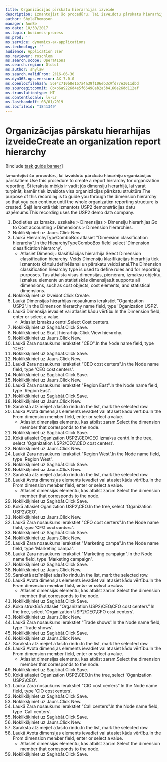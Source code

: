 ```yaml
---
title: Organizācijas pārskatu hierarhijas izveide
description: Izmantojiet šo procedūru, lai izveidotu pārskatu hierarhiju organizācijas pārskatiem.
author: ShylaThompson
manager: AnnBe
ms.date: 10/30/2017
ms.topic: business-process
ms.prod: ''
ms.service: dynamics-ax-applications
ms.technology: ''
audience: Application User
ms.reviewer: roschlom
ms.search.scope: Operations
ms.search.region: Global
ms.author: shylaw
ms.search.validFrom: 2016-06-30
ms.dyn365.ops.version: AX 7.0.0
ms.openlocfilehash: 5684c710b8e167a4a39f106eb3c0fd77e3011dbd
ms.sourcegitcommit: 8b4b6a9226d4e5f66498ab2a5b4160e26dd112af
ms.translationtype: HT
ms.contentlocale: lv-LV
ms.lasthandoff: 08/01/2019
ms.locfileid: "1841349"
---
```

# <a name="create-an-organization-report-hierarchy"></a><span data-ttu-id="eb0f5-103">Organizācijas pārskatu hierarhijas izveide</span><span class="sxs-lookup"><span data-stu-id="eb0f5-103">Create an organization report hierarchy</span></span>

[!include [task guide banner](../../includes/task-guide-banner.md)]

<span data-ttu-id="eb0f5-104">Izmantojiet šo procedūru, lai izveidotu pārskatu hierarhiju organizācijas pārskatiem.</span><span class="sxs-lookup"><span data-stu-id="eb0f5-104">Use this procedure to create a report hierarchy for organization reporting.</span></span> <span data-ttu-id="eb0f5-105">Šī ieraksta mērķis ir vadīt jūs dimensiju hierarhijā, lai varat turpināt, kamēr tiek izveidota visa organizācijas pārskatu struktūra.</span><span class="sxs-lookup"><span data-stu-id="eb0f5-105">The purpose of this recording is to guide you through the dimension hierarchy so that you can continue until the whole organization reporting structure is created.</span></span> <span data-ttu-id="eb0f5-106">Šajā ierakstā tiek izmantots USP2 demonstrācijas datu uzņēmums.</span><span class="sxs-lookup"><span data-stu-id="eb0f5-106">This recording uses the USP2 demo data company.</span></span>

1. <span data-ttu-id="eb0f5-107">Dodieties uz Izmaksu uzskaite > Dimensijas > Dimensiju hierarhijas.</span><span class="sxs-lookup"><span data-stu-id="eb0f5-107">Go to Cost accounting > Dimensions > Dimension hierarchies.</span></span>
2. <span data-ttu-id="eb0f5-108">Noklikšķiniet uz Jauns.</span><span class="sxs-lookup"><span data-stu-id="eb0f5-108">Click New.</span></span>
3. <span data-ttu-id="eb0f5-109">Laukā HierarchyTypeComboBox atlasiet "Dimension classification hierarchy".</span><span class="sxs-lookup"><span data-stu-id="eb0f5-109">In the HierarchyTypeComboBox field, select 'Dimension classification hierarchy'.</span></span>
    * <span data-ttu-id="eb0f5-110">Atlasiet Dimensiju klasifikācijas hierarhija.</span><span class="sxs-lookup"><span data-stu-id="eb0f5-110">Select Dimension classification hierarchy.</span></span> <span data-ttu-id="eb0f5-111">Veids Dimensiju klasifikācijas hierarhija tiek izmantots kārtulu definēšanai un pārskatu veidošanai.</span><span class="sxs-lookup"><span data-stu-id="eb0f5-111">The Dimension classification hierarchy type is used to define rules and for reporting purposes.</span></span> <span data-ttu-id="eb0f5-112">Tas atbalsta visas dimensijas, piemēram, izmaksu objektu, izmaksu elementu un statistiskās dimensijas.</span><span class="sxs-lookup"><span data-stu-id="eb0f5-112">It supports all dimensions, such as cost objects, cost elements, and statistical dimensions.</span></span>  
4. <span data-ttu-id="eb0f5-113">Noklikšķiniet uz Izveidot.</span><span class="sxs-lookup"><span data-stu-id="eb0f5-113">Click Create.</span></span>
5. <span data-ttu-id="eb0f5-114">Laukā Dimensijas hierarhijas nosaukums ierakstiet "Oganization USP2".</span><span class="sxs-lookup"><span data-stu-id="eb0f5-114">In the Dimension hierarchy name field, type 'Oganization USP2'.</span></span>
6. <span data-ttu-id="eb0f5-115">Laukā Dimensija ievadiet vai atlasiet kādu vērtību.</span><span class="sxs-lookup"><span data-stu-id="eb0f5-115">In the Dimension field, enter or select a value.</span></span>
    * <span data-ttu-id="eb0f5-116">Atlasiet Izmaksu centri.</span><span class="sxs-lookup"><span data-stu-id="eb0f5-116">Select Cost centers.</span></span>  
7. <span data-ttu-id="eb0f5-117">Noklikšķiniet uz Saglabāt.</span><span class="sxs-lookup"><span data-stu-id="eb0f5-117">Click Save.</span></span>
8. <span data-ttu-id="eb0f5-118">Noklikšķiniet uz Skatīt hierarhiju.</span><span class="sxs-lookup"><span data-stu-id="eb0f5-118">Click View hierarchy.</span></span>
9. <span data-ttu-id="eb0f5-119">Noklikšķiniet uz Jauns.</span><span class="sxs-lookup"><span data-stu-id="eb0f5-119">Click New.</span></span>
10. <span data-ttu-id="eb0f5-120">Laukā Zara nosaukums ierakstiet "CEO".</span><span class="sxs-lookup"><span data-stu-id="eb0f5-120">In the Node name field, type 'CEO'.</span></span>
11. <span data-ttu-id="eb0f5-121">Noklikšķiniet uz Saglabāt.</span><span class="sxs-lookup"><span data-stu-id="eb0f5-121">Click Save.</span></span>
12. <span data-ttu-id="eb0f5-122">Noklikšķiniet uz Jauns.</span><span class="sxs-lookup"><span data-stu-id="eb0f5-122">Click New.</span></span>
13. <span data-ttu-id="eb0f5-123">Laukā Zara nosaukums ierakstiet "CEO cost centers".</span><span class="sxs-lookup"><span data-stu-id="eb0f5-123">In the Node name field, type 'CEO cost centers'.</span></span>
14. <span data-ttu-id="eb0f5-124">Noklikšķiniet uz Saglabāt.</span><span class="sxs-lookup"><span data-stu-id="eb0f5-124">Click Save.</span></span>
15. <span data-ttu-id="eb0f5-125">Noklikšķiniet uz Jauns.</span><span class="sxs-lookup"><span data-stu-id="eb0f5-125">Click New.</span></span>
16. <span data-ttu-id="eb0f5-126">Laukā Zara nosaukums ierakstiet "Region East".</span><span class="sxs-lookup"><span data-stu-id="eb0f5-126">In the Node name field, type 'Region East'.</span></span>
17. <span data-ttu-id="eb0f5-127">Noklikšķiniet uz Saglabāt.</span><span class="sxs-lookup"><span data-stu-id="eb0f5-127">Click Save.</span></span>
18. <span data-ttu-id="eb0f5-128">Noklikšķiniet uz Jauns.</span><span class="sxs-lookup"><span data-stu-id="eb0f5-128">Click New.</span></span>
19. <span data-ttu-id="eb0f5-129">Sarakstā atzīmējiet atlasīto rindu.</span><span class="sxs-lookup"><span data-stu-id="eb0f5-129">In the list, mark the selected row.</span></span>
20. <span data-ttu-id="eb0f5-130">Laukā Avota dimensijas elements ievadiet vai atlasiet kādu vērtību.</span><span class="sxs-lookup"><span data-stu-id="eb0f5-130">In the From dimension member field, enter or select a value.</span></span>
    * <span data-ttu-id="eb0f5-131">Atlasiet dimensijas elementu, kas atbilst zaram.</span><span class="sxs-lookup"><span data-stu-id="eb0f5-131">Select the dimension member that corresponds to the node.</span></span>  
21. <span data-ttu-id="eb0f5-132">Noklikšķiniet uz Saglabāt.</span><span class="sxs-lookup"><span data-stu-id="eb0f5-132">Click Save.</span></span>
22. <span data-ttu-id="eb0f5-133">Kokā atlasiet Oganization USP2\CEO\CEO izmaksu centri.</span><span class="sxs-lookup"><span data-stu-id="eb0f5-133">In the tree, select 'Oganization USP2\CEO\CEO cost centers'.</span></span>
23. <span data-ttu-id="eb0f5-134">Noklikšķiniet uz Jauns.</span><span class="sxs-lookup"><span data-stu-id="eb0f5-134">Click New.</span></span>
24. <span data-ttu-id="eb0f5-135">Laukā Zara nosaukums ierakstiet "Region West".</span><span class="sxs-lookup"><span data-stu-id="eb0f5-135">In the Node name field, type 'Region West'.</span></span>
25. <span data-ttu-id="eb0f5-136">Noklikšķiniet uz Saglabāt.</span><span class="sxs-lookup"><span data-stu-id="eb0f5-136">Click Save.</span></span>
26. <span data-ttu-id="eb0f5-137">Noklikšķiniet uz Jauns.</span><span class="sxs-lookup"><span data-stu-id="eb0f5-137">Click New.</span></span>
27. <span data-ttu-id="eb0f5-138">Sarakstā atzīmējiet atlasīto rindu.</span><span class="sxs-lookup"><span data-stu-id="eb0f5-138">In the list, mark the selected row.</span></span>
28. <span data-ttu-id="eb0f5-139">Laukā Avota dimensijas elements ievadiet vai atlasiet kādu vērtību.</span><span class="sxs-lookup"><span data-stu-id="eb0f5-139">In the From dimension member field, enter or select a value.</span></span>
    * <span data-ttu-id="eb0f5-140">Atlasiet dimensijas elementu, kas atbilst zaram.</span><span class="sxs-lookup"><span data-stu-id="eb0f5-140">Select the dimension member that corresponds to the node.</span></span>  
29. <span data-ttu-id="eb0f5-141">Noklikšķiniet uz Saglabāt.</span><span class="sxs-lookup"><span data-stu-id="eb0f5-141">Click Save.</span></span>
30. <span data-ttu-id="eb0f5-142">Kokā atlasiet Oganization USP2\CEO.</span><span class="sxs-lookup"><span data-stu-id="eb0f5-142">In the tree, select 'Oganization USP2\CEO'.</span></span>
31. <span data-ttu-id="eb0f5-143">Noklikšķiniet uz Jauns.</span><span class="sxs-lookup"><span data-stu-id="eb0f5-143">Click New.</span></span>
32. <span data-ttu-id="eb0f5-144">Laukā Zara nosaukums ierakstiet "CFO cost centers".</span><span class="sxs-lookup"><span data-stu-id="eb0f5-144">In the Node name field, type 'CFO cost centers'.</span></span>
33. <span data-ttu-id="eb0f5-145">Noklikšķiniet uz Saglabāt.</span><span class="sxs-lookup"><span data-stu-id="eb0f5-145">Click Save.</span></span>
34. <span data-ttu-id="eb0f5-146">Noklikšķiniet uz Jauns.</span><span class="sxs-lookup"><span data-stu-id="eb0f5-146">Click New.</span></span>
35. <span data-ttu-id="eb0f5-147">Laukā Zara nosaukums ierakstiet "Marketing campa".</span><span class="sxs-lookup"><span data-stu-id="eb0f5-147">In the Node name field, type 'Marketing campa'.</span></span>
36. <span data-ttu-id="eb0f5-148">Laukā Zara nosaukums ierakstiet "Marketing campaign".</span><span class="sxs-lookup"><span data-stu-id="eb0f5-148">In the Node name field, type 'Marketing campaign'.</span></span>
37. <span data-ttu-id="eb0f5-149">Noklikšķiniet uz Saglabāt.</span><span class="sxs-lookup"><span data-stu-id="eb0f5-149">Click Save.</span></span>
38. <span data-ttu-id="eb0f5-150">Noklikšķiniet uz Jauns.</span><span class="sxs-lookup"><span data-stu-id="eb0f5-150">Click New.</span></span>
39. <span data-ttu-id="eb0f5-151">Sarakstā atzīmējiet atlasīto rindu.</span><span class="sxs-lookup"><span data-stu-id="eb0f5-151">In the list, mark the selected row.</span></span>
40. <span data-ttu-id="eb0f5-152">Laukā Avota dimensijas elements ievadiet vai atlasiet kādu vērtību.</span><span class="sxs-lookup"><span data-stu-id="eb0f5-152">In the From dimension member field, enter or select a value.</span></span>
    * <span data-ttu-id="eb0f5-153">Atlasiet dimensijas elementu, kas atbilst zaram.</span><span class="sxs-lookup"><span data-stu-id="eb0f5-153">Select the dimension member that corresponds to the node.</span></span>  
41. <span data-ttu-id="eb0f5-154">Noklikšķiniet uz Saglabāt.</span><span class="sxs-lookup"><span data-stu-id="eb0f5-154">Click Save.</span></span>
42. <span data-ttu-id="eb0f5-155">Koka struktūrā atlasiet “Organization USP2\CEO\CFO cost centers”.</span><span class="sxs-lookup"><span data-stu-id="eb0f5-155">In the tree, select 'Organization USP2\CEO\CFO cost centers'.</span></span>
43. <span data-ttu-id="eb0f5-156">Noklikšķiniet uz Jauns.</span><span class="sxs-lookup"><span data-stu-id="eb0f5-156">Click New.</span></span>
44. <span data-ttu-id="eb0f5-157">Laukā Zara nosaukums ierakstiet "Trade shows".</span><span class="sxs-lookup"><span data-stu-id="eb0f5-157">In the Node name field, type 'Trade shows'.</span></span>
45. <span data-ttu-id="eb0f5-158">Noklikšķiniet uz Saglabāt.</span><span class="sxs-lookup"><span data-stu-id="eb0f5-158">Click Save.</span></span>
46. <span data-ttu-id="eb0f5-159">Noklikšķiniet uz Jauns.</span><span class="sxs-lookup"><span data-stu-id="eb0f5-159">Click New.</span></span>
47. <span data-ttu-id="eb0f5-160">Sarakstā atzīmējiet atlasīto rindu.</span><span class="sxs-lookup"><span data-stu-id="eb0f5-160">In the list, mark the selected row.</span></span>
48. <span data-ttu-id="eb0f5-161">Laukā Avota dimensijas elements ievadiet vai atlasiet kādu vērtību.</span><span class="sxs-lookup"><span data-stu-id="eb0f5-161">In the From dimension member field, enter or select a value.</span></span>
    * <span data-ttu-id="eb0f5-162">Atlasiet dimensijas elementu, kas atbilst zaram.</span><span class="sxs-lookup"><span data-stu-id="eb0f5-162">Select the dimension member that corresponds to the node.</span></span>  
49. <span data-ttu-id="eb0f5-163">Noklikšķiniet uz Saglabāt.</span><span class="sxs-lookup"><span data-stu-id="eb0f5-163">Click Save.</span></span>
50. <span data-ttu-id="eb0f5-164">Kokā atlasiet Oganization USP2\CEO.</span><span class="sxs-lookup"><span data-stu-id="eb0f5-164">In the tree, select 'Oganization USP2\CEO'.</span></span>
51. <span data-ttu-id="eb0f5-165">Laukā Zara nosaukums ierakstiet "CIO cost centers".</span><span class="sxs-lookup"><span data-stu-id="eb0f5-165">In the Node name field, type 'CIO cost centers'.</span></span>
52. <span data-ttu-id="eb0f5-166">Noklikšķiniet uz Saglabāt.</span><span class="sxs-lookup"><span data-stu-id="eb0f5-166">Click Save.</span></span>
53. <span data-ttu-id="eb0f5-167">Noklikšķiniet uz Jauns.</span><span class="sxs-lookup"><span data-stu-id="eb0f5-167">Click New.</span></span>
54. <span data-ttu-id="eb0f5-168">Laukā Zara nosaukums ierakstiet "Call centers".</span><span class="sxs-lookup"><span data-stu-id="eb0f5-168">In the Node name field, type 'Call centers'.</span></span>
55. <span data-ttu-id="eb0f5-169">Noklikšķiniet uz Saglabāt.</span><span class="sxs-lookup"><span data-stu-id="eb0f5-169">Click Save.</span></span>
56. <span data-ttu-id="eb0f5-170">Noklikšķiniet uz Jauns.</span><span class="sxs-lookup"><span data-stu-id="eb0f5-170">Click New.</span></span>
57. <span data-ttu-id="eb0f5-171">Sarakstā atzīmējiet atlasīto rindu.</span><span class="sxs-lookup"><span data-stu-id="eb0f5-171">In the list, mark the selected row.</span></span>
58. <span data-ttu-id="eb0f5-172">Laukā Avota dimensijas elements ievadiet vai atlasiet kādu vērtību.</span><span class="sxs-lookup"><span data-stu-id="eb0f5-172">In the From dimension member field, enter or select a value.</span></span>
    * <span data-ttu-id="eb0f5-173">Atlasiet dimensijas elementu, kas atbilst zaram.</span><span class="sxs-lookup"><span data-stu-id="eb0f5-173">Select the dimension member that corresponds to the node.</span></span>  
59. <span data-ttu-id="eb0f5-174">Noklikšķiniet uz Saglabāt.</span><span class="sxs-lookup"><span data-stu-id="eb0f5-174">Click Save.</span></span>

